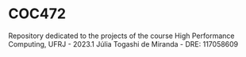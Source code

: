 # COC472
Repository dedicated to the projects of the course High Performance Computing, UFRJ - 2023.1
Júlia Togashi de Miranda - DRE: 117058609
